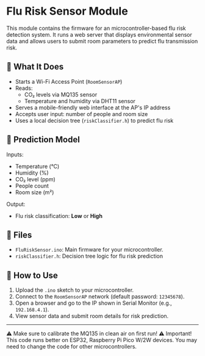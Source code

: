 # Flu Risk Sensor Module

This module contains the firmware for an microcontroller-based flu risk detection system. It runs a web server that displays environmental sensor data and allows users to submit room parameters to predict flu transmission risk.

## 📡 What It Does

- Starts a Wi-Fi Access Point (`RoomSensorAP`)
- Reads:
  - CO₂ levels via MQ135 sensor
  - Temperature and humidity via DHT11 sensor
- Serves a mobile-friendly web interface at the AP's IP address
- Accepts user input: number of people and room size
- Uses a local decision tree (`riskClassifier.h`) to predict flu risk

## 🧠 Prediction Model

Inputs:
- Temperature (°C)
- Humidity (%)
- CO₂ level (ppm)
- People count
- Room size (m²)

Output:
- Flu risk classification: **Low** or **High**

## 🔧 Files

- `FluRiskSensor.ino`: Main firmware for your microcontroller.
- `riskClassifier.h`: Decision tree logic for flu risk prediction

## 📲 How to Use

1. Upload the `.ino` sketch to your microcontroller.
2. Connect to the `RoomSensorAP` network (default password: `12345678`).
3. Open a browser and go to the IP shown in Serial Monitor (e.g., `192.168.4.1`).
4. View sensor data and submit room details for risk prediction.

---

⚠️ Make sure to calibrate the MQ135 in clean air on first run!
⚠️ Important! This code runs better on ESP32, Raspberry Pi Pico W/2W devices. You may need to change the code for other microcontrollers.
